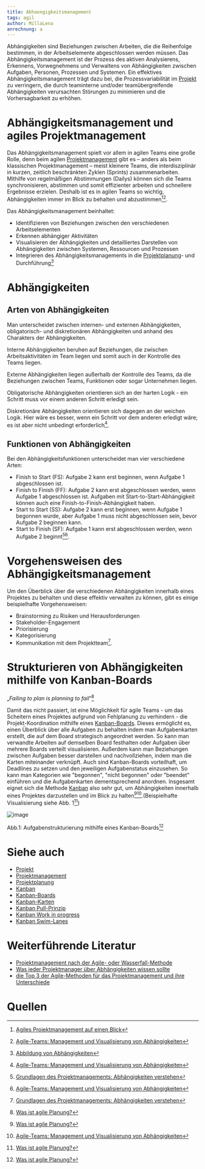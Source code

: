 ```yaml
---
title: Abhaengigkeitsmanagement
tags: agil 
author: MillaLena
anrechnung: a
---
```

Abhängigkeiten sind Beziehungen zwischen Arbeiten, die die Reihenfolge bestimmen, in der Arbeitselemente abgeschlossen werden müssen. 
Das Abhängigkeitsmanagement ist der Prozess des aktiven Analysierens, Erkennens, Vorwegnehmens und Verwaltens von Abhängigkeiten zwischen Aufgaben, Personen, Prozessen und Systemen. Ein effektives Abhängigkeitsmanagement trägt dazu bei, die Prozessvariabilität im [Projekt](https://github.com/ManagingProjectsSuccessfully/ManagingProjectsSuccessfully.github.io/blob/main/kb/Projekt.md) zu verringern, die durch teaminterne und/oder teamübergreifende Abhängigkeiten verursachten Störungen zu minimieren und die Vorhersagbarkeit zu erhöhen. 

# Abhängigkeitsmanagement und agiles Projektmanagement 

Das Abhängigkeitsmanagement spielt vor allem in agilen Teams eine große Rolle, denn beim agilen [Projektmanagement](https://github.com/ManagingProjectsSuccessfully/ManagingProjectsSuccessfully.github.io/blob/main/kb/Projektmanagement.md) gibt es – anders als beim klassischen Projektmanagement – meist kleinere Teams, die interdisziplinär in kurzen, zeitlich beschränkten Zyklen (Sprints) zusammenarbeiten. Mithilfe von regelmäßigen Abstimmungen (Dailys) können sich die Teams synchronisieren, abstimmen und somit effizienter arbeiten und schnellere Ergebnisse erzielen. Deshalb ist es in agilen Teams so wichtig, Abhängigkeiten immer im Blick zu behalten und abzustimmen[^1][^2].

Das Abhängigkeitsmanagement beinhaltet: 

* Identifizieren von Beziehungen zwischen den verschiedenen Arbeitselementen
* Erkennen abhängiger Aktivitäten 
* Visualisieren der Abhängigkeiten und detailliertes Darstellen von Abhängigkeiten zwischen Systemen, Ressourcen und Prozessen
* Integrieren des Abhängigkeitsmanagements in die [Projektplanung](https://github.com/ManagingProjectsSuccessfully/ManagingProjectsSuccessfully.github.io/blob/main/kb/Projektplanung.md)- und Durchführung[^3] 

# Abhängigkeiten
## Arten von Abhängigkeiten

Man unterscheidet zwischen internen- und externen Abhängigkeiten, obligatorisch- und diskretionären Abhängigkeiten und anhand des Charakters der Abhängigkeiten. 

Interne Abhängigkeiten beruhen auf Beziehungen, die zwischen Arbeitsaktivitäten im Team liegen und somit auch in der Kontrolle des Teams liegen.

Externe Abhängigkeiten liegen außerhalb der Kontrolle des Teams, da die Beziehungen zwischen Teams, Funktionen oder sogar Unternehmen liegen.

Obligatorische Abhängigkeiten orientieren sich an der harten Logik - ein Schritt muss vor einem anderen Schritt erledigt sein.

Diskretionäre Abhängigkeiten orientieren sich dagegen an der weichen Logik. Hier wäre es besser, wenn ein Schritt vor dem anderen erledigt wäre; es ist aber nicht unbedingt erforderlich[^2].

## Funktionen von Abhängigkeiten

Bei den Abhängigkeitsfunktionen unterscheidet man vier verschiedene Arten: 

* Finish to Start (FS): Aufgabe 2 kann erst beginnen, wenn Aufgabe 1 abgeschlossen ist.  
* Finish to Finish (FF): Aufgabe 2 kann erst abgeschlossen werden, wenn Aufgabe 1 abgeschlossen ist. Aufgaben mit Start-to-Start-Abhängigkeit können auch eine    Finish-to-Finish-Abhängigkeit haben.
* Start to Start (SS): Aufgabe 2 kann erst beginnen, wenn Aufgabe 1 begonnen wurde, aber Aufgabe 1 muss nicht abgeschlossen sein, bevor Aufgabe 2 beginnen kann.
* Start to Finish (SF): Aufgabe 1 kann erst abgeschlossen werden, wenn Aufgabe 2 beginnt[^4][^2].

# Vorgehensweisen des Abhängigkeitsmanagement

Um den Überblick über die verschiedenen Abhängigkeiten innerhalb eines Projektes zu behalten und diese effektiv verwalten zu können, gibt es einige beispielhafte Vorgehensweisen:

* Brainstorming zu Risiken und Herausforderungen
* Stakeholder-Engagement
* Priorisierung
* Kategorisierung
* Kommunikation mit dem Projektteam[^4].

# Strukturieren von Abhängigkeiten mithilfe von Kanban-Boards

„*Failing to plan is planning to fail*“[^5]

Damit das nicht passiert, ist eine Möglichkeit für agile Teams - um das Scheitern eines Projektes aufgrund von Fehlplanung zu verhindern - die Projekt-Koordination mithilfe eines [Kanban-Boards](https://github.com/ManagingProjectsSuccessfully/ManagingProjectsSuccessfully.github.io/blob/main/kb/Kanban_Boards.md). Dieses ermöglicht es, einen Überblick über alle Aufgaben zu behalten indem man Aufgabenkarten erstellt, die auf dem Board strategisch angeordnet werden. So kann man verwandte Arbeiten auf demselben Board festhalten oder Aufgaben über mehrere Boards verteilt visualisieren. Außerdem kann man Beziehungen zwischen Aufgaben besser darstellen und nachvollziehen, indem man die Karten miteinander verknüpft. Auch sind Kanban-Boards vorteilhaft, um Deadlines zu setzen und den jeweiligen Aufgabenstatus einzusehen. So kann man Kategorien wie "begonnen", "nicht begonnen" oder "beendet" einführen und die Aufgabenkarten dementsprechend anordnen. Insgesamt eignet sich die Methode [Kanban](https://github.com/ManagingProjectsSuccessfully/ManagingProjectsSuccessfully.github.io/blob/main/kb/Kanban.md) also sehr gut, um Abhängigkeiten innerhalb eines Projektes darzustellen und im Blick zu halten[^5][^2].(Beispielhafte Visualisierung siehe Abb. 1[^5])

![image](https://github.com/MillaLena/ManagingProjectsSuccessfully.github.io/blob/main/kb/Abhaengigkeitsmanagement/Kanban_board_timelines.png)

Abb.1: Aufgabenstrukturierung mithilfe eines Kanban-Boards[^5]

# Siehe auch

* [Projekt](https://github.com/ManagingProjectsSuccessfully/ManagingProjectsSuccessfully.github.io/blob/main/kb/Projekt.md)
* [Projektmanagement](https://github.com/ManagingProjectsSuccessfully/ManagingProjectsSuccessfully.github.io/blob/main/kb/Projektmanagement.md) 
* [Projektplanung](https://github.com/ManagingProjectsSuccessfully/ManagingProjectsSuccessfully.github.io/blob/main/kb/Projektplanung.md)
* [Kanban](https://github.com/ManagingProjectsSuccessfully/ManagingProjectsSuccessfully.github.io/blob/main/kb/Kanban.md)
* [Kanban-Boards](https://github.com/ManagingProjectsSuccessfully/ManagingProjectsSuccessfully.github.io/blob/main/kb/Kanban_Boards.md)
* [Kanban-Karten](https://github.com/ManagingProjectsSuccessfully/ManagingProjectsSuccessfully.github.io/blob/main/kb/Kanban_Karten.md)
* [Kanban Pull-Prinzip](https://github.com/ManagingProjectsSuccessfully/ManagingProjectsSuccessfully.github.io/blob/main/kb/Kanban_Pull_Prinzip.md)
* [Kanban Work in progress](https://github.com/ManagingProjectsSuccessfully/ManagingProjectsSuccessfully.github.io/blob/main/kb/Kanban_Work_in_Progress.md)
* [Kanban Swim-Lanes](https://github.com/ManagingProjectsSuccessfully/ManagingProjectsSuccessfully.github.io/blob/main/kb/Kanban_Swim_Lanes.md)

# Weiterführende Literatur

* [Projektmanagement nach der Agile- oder Wasserfall-Methode](https://www.atlassian.com/de/agile/project-management/project-management-intro)
* [Was jeder Projektmanager über Abhängigkeiten wissen sollte](https://www.trackplus.com/blog/de/was-jeder-projektmanager-uber-abhangigkeiten-wissen-sollte/)
* [die Top 3 der Agile-Methoden für das Projektmanagement und ihre Unterschiede](https://kanbanize.com/de/agile-de/projektmanagement/methoden) 

# Quellen

[^1]: [Agiles Projektmanagement auf einen Blick](https://www.factro.de/blog/agiles-projektmanagement/)
[^2]: [Agile-Teams: Management und Visualisierung von Abhängigkeiten](https://www.planview.com/de/resources/guide/what-is-agile-program-management/agile-teams-dependency-management-visualization/)
[^3]: [Abbildung von Abhängigkeiten](https://www.panaya.com/de/blog/modernes-alm/abhaengigkeits-management-abbildung/)
[^4]: [Grundlagen des Projektmanagements: Abhängigkeiten verstehen](https://www.affde.com/de/fundamentals-of-project-management-understanding-dependencies.html)
[^5]: [Was ist agile Planung?](https://kanbanize.com/de/agile-de/projektmanagement/projektplanung)
